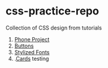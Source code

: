 # css-practice-repo
Collection of CSS design from tutorials

1. [Phone Project](https://manthan0001.github.io/css-practice-repo/Phone_project/)
2. [Buttons](https://manthan0001.github.io/css-practice-repo/Buttons/)
3. [Stylized Fonts](https://manthan0001.github.io/css-practice-repo/Stylized-Font/)
4. .[Cards](https://manthan0001.github.io/css-practice-repo/Cards/)
testing
